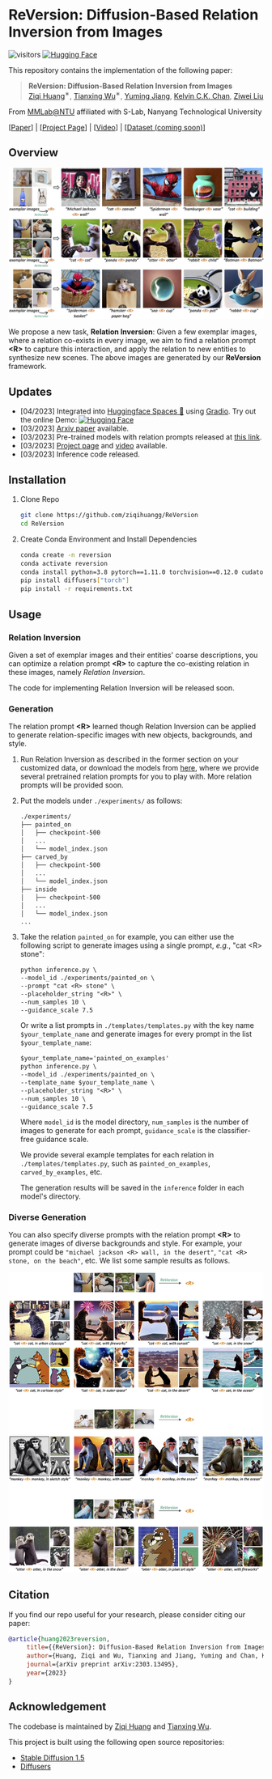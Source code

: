 # ReVersion: Diffusion-Based Relation Inversion from Images

![visitors](https://visitor-badge.glitch.me/badge?page_id=ziqihuangg/ReVersion&right_color=MediumAquamarine)
[![Hugging Face](https://img.shields.io/badge/Demo-%F0%9F%A4%97%20Hugging%20Face-66cdaa)](https://huggingface.co/spaces/Ziqi/ReVersion)

This repository contains the implementation of the following paper:
> **ReVersion: Diffusion-Based Relation Inversion from Images**<br>
> [Ziqi Huang](https://ziqihuangg.github.io/)<sup>∗</sup>, [Tianxing Wu](https://tianxingwu.github.io/)<sup>∗</sup>, [Yuming Jiang](https://yumingj.github.io/), [Kelvin C.K. Chan](https://ckkelvinchan.github.io/), [Ziwei Liu](https://liuziwei7.github.io/)<br>

From [MMLab@NTU](https://www.mmlab-ntu.com/) affiliated with S-Lab, Nanyang Technological University

[[Paper](https://arxiv.org/abs/2303.13495)] |
[[Project Page](https://ziqihuangg.github.io/projects/reversion.html)] |
[[Video](https://www.youtube.com/watch?v=pkal3yjyyKQ)] |
[[Dataset (coming soon)]()]
<!-- [[Huggingface Demo](https://huggingface.co/spaces/Ziqi/ReVersion)] | -->


## Overview
![overall_structure](./assets/teaser.jpg)

We propose a new task, **Relation Inversion**: Given a few exemplar images, where a relation co-exists in every image, we aim to find a relation prompt **\<R>** to capture this interaction, and apply the relation to new entities to synthesize new scenes. The above images are generated by our **ReVersion** framework.

## Updates
- [04/2023] Integrated into [Huggingface Spaces 🤗](https://huggingface.co/spaces) using [Gradio](https://github.com/gradio-app/gradio). Try out the online Demo: [![Hugging Face](https://img.shields.io/badge/Demo-%F0%9F%A4%97%20Hugging%20Face-66cdaa)](https://huggingface.co/spaces/Ziqi/ReVersion)
- [03/2023] [Arxiv paper](https://arxiv.org/abs/2303.13495) available.
- [03/2023] Pre-trained models with relation prompts released at [this link](https://drive.google.com/drive/folders/1apFk6TF3pGH00hHF1nO1S__tDlrcLQAh?usp=sharing).
- [03/2023] [Project page](https://ziqihuangg.github.io/projects/reversion.html) and [video](https://www.youtube.com/watch?v=pkal3yjyyKQ) available.
- [03/2023] Inference code released.


## Installation

1. Clone Repo

   ```bash
   git clone https://github.com/ziqihuangg/ReVersion
   cd ReVersion
   ```

2. Create Conda Environment and Install Dependencies

   ```bash
   conda create -n reversion
   conda activate reversion
   conda install python=3.8 pytorch==1.11.0 torchvision==0.12.0 cudatoolkit=11.3 -c pytorch
   pip install diffusers["torch"]
   pip install -r requirements.txt
   ```
## Usage

### Relation Inversion
Given a set of exemplar images and their entities' coarse descriptions, you can optimize a relation prompt **\<R>** to capture the co-existing relation in these images, namely *Relation Inversion*.

The code for implementing Relation Inversion will be released soon.


### Generation
The relation prompt **\<R>** learned though Relation Inversion can be applied to generate relation-specific images with new objects, backgrounds, and style.

1. Run Relation Inversion as described in the former section on your customized data, or download the models from [here](https://drive.google.com/drive/folders/1apFk6TF3pGH00hHF1nO1S__tDlrcLQAh?usp=sharing), where we provide several pretrained relation prompts for you to play with. More relation prompts will be provided soon.

2. Put the models under `./experiments/` as follows:
    ```
    ./experiments/
    ├── painted_on
    │   ├── checkpoint-500
    │   ...
    │   └── model_index.json
    ├── carved_by
    │   ├── checkpoint-500
    │   ...
    │   └── model_index.json
    ├── inside
    │   ├── checkpoint-500
    │   ...
    │   └── model_index.json
    ...
    ```
    <!-- ```
    ./experiments/
    ├── painted_on
    │   ├── annotations
    │   |   ├── train.csv
    │   |   ├── test.csv
    │   |   └── val.csv
    │   └── images
    │       ├── train
    │       │   ├── Bangs-Eyeglasses-Smiling-Young
    │       │   |   ├── xxxxxx.jpg
    |       |   |   ...
    |       |   |   └── xxxxxx.jpg
    |       |   ...
    │       │   ├── Young-Smiling-Eyeglasses
    │       │   |   ├── xxxxxx.jpg
    |       |   |   ...
    |       |   |   └── xxxxxx.jpg
    │       │   └── original
    │       │       ├── xxxxxx.jpg
    |       |       ...
    |       |       └── xxxxxx.jpg
    │       ├── test
    │       │   % the same structure as in train
    │       └── val
    │           % the same structure as in train
    └── facial_components
    ``` -->

<!-- 3. Run the following script (an example):
    ```
    python inference.py \
    --model_id ./experiments/painted_on \
    --prompt "cat <R> stone" \
    --template_name painted_on_examples \
    --placeholder_string "<R>" \
    --num_samples 10 \
    --guidance_scale 7.5
    ```
    Where `model_id` is the model directory, `num_samples` is the  -->

3. Take the relation `painted_on` for example, you can either use the following script to generate images using a single prompt, *e.g.*, "cat \<R> stone":
    ```
    python inference.py \
    --model_id ./experiments/painted_on \
    --prompt "cat <R> stone" \
    --placeholder_string "<R>" \
    --num_samples 10 \
    --guidance_scale 7.5
    ```
    Or write a list prompts in `./templates/templates.py` with the key name `$your_template_name` and generate images for every prompt in the list `$your_template_name`:
    ```
    $your_template_name='painted_on_examples'
    python inference.py \
    --model_id ./experiments/painted_on \
    --template_name $your_template_name \
    --placeholder_string "<R>" \
    --num_samples 10 \
    --guidance_scale 7.5
    ```
    Where  `model_id` is the model directory, `num_samples` is the number of images to generate for each prompt, `guidance_scale` is the classifier-free guidance scale.

    We provide several example templates for each relation in `./templates/templates.py`, such as `painted_on_examples`, `carved_by_examples`, etc.

    The generation results will be saved in the `inference` folder in each model's directory.

### Diverse Generation
You can also specify diverse prompts with the relation prompt **\<R>** to generate images of diverse backgrounds and style. For example, your prompt could be `"michael jackson <R> wall, in the desert"`, `"cat <R> stone, on the beach"`, etc. We list some sample results as follows.

![diverse_results](./assets/diverse.jpg)




## Citation

   If you find our repo useful for your research, please consider citing our paper:

   ```bibtex
   @article{huang2023reversion,
        title={{ReVersion}: Diffusion-Based Relation Inversion from Images},
        author={Huang, Ziqi and Wu, Tianxing and Jiang, Yuming and Chan, Kelvin C.K. and Liu, Ziwei},
        journal={arXiv preprint arXiv:2303.13495},
        year={2023}
   }
   ```


## Acknowledgement

The codebase is maintained by [Ziqi Huang](https://ziqihuangg.github.io/) and [Tianxing Wu](https://tianxingwu.github.io/).

This project is built using the following open source repositories:
- [Stable Diffusion 1.5](https://huggingface.co/runwayml/stable-diffusion-v1-5)
- [Diffusers](https://github.com/huggingface/diffusers)

